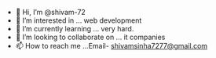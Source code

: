 - 👋 Hi, I’m @shivam-72
- 👀 I’m interested in ... web development
- 🌱 I’m currently learning ... very hard.
- 💞️ I’m looking to collaborate on ... it companies
- 📫 How to reach me ...Email- shivamsinha7277@gmail.com

<!---
shivam-72/shivam-72 is a ✨ special ✨ repository because its `README.md` (this file) appears on your GitHub profile.
You can click the Preview link to take a look at your changes.
--->
